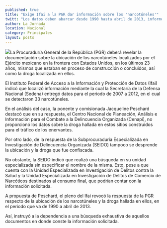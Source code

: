 ```yaml
---
published: true
title: "Exige Ifai a la PGR dar información sobre los 'narcotúneles'"
twitt: "Los datos deben abarcar desde 1990 hasta abril de 2013, informó."
author: La Jornada
location: Nacional
category: Principales
layout: posts
---
```


![](http://i.imgur.com/zpde26gm.jpg)La Procuraduría General de la República (PGR) deberá revelar la documentación sobre la ubicación de los narcotúneles localizados por el Ejército mexicano en la frontera con Estados Unidos, en los últimos 23 años, mismos que estaban en proceso de construcción o concluidos, así como la droga localizada en ellos.

El Instituto Federal de Acceso a la Información y Protección de Datos (Ifai) indicó que localizó información mediante la cual la Secretaría de la Defensa Nacional (Sedena) entregó datos para el periodo de 2007 a 2012, en el cual se detectaron 33 narcotúneles.

En el análisis del caso, la ponente y comisionada Jacqueline Peschard destacó que en su respuesta, el Centro Nacional de Planeación, Análisis e Información para el Combate a la Delincuencia Organizada (Cenapi), no proporcionó los datos sobre la droga hallada en estos sitios construidos para el tráfico de los enervantes.

Por otro lado, de la respuesta de la Subprocuraduría Especializada en Investigación de Delincuencia Organizada (SEIDO) tampoco se desprende la ubicación y la droga que fue confiscada.

No obstante, la SEIDO indicó que realizó una búsqueda en su unidad especializada sin especificar el nombre de la misma. Esto, pese a que cuenta con la Unidad Especializada en Investigación de Delitos contra la Salud y la Unidad Especializada en Investigación de Delitos de Comercio de Narcóticos destinados al consumo final, que podrían contar con la información solicitada.

A propuesta de Peschard, el pleno del Ifai revocó la respuesta de la PGR respecto de la ubicación de los narcotúneles y la droga hallada en ellos, en el periodo que va de 1990 a abril de 2013.

Así, instruyó a la dependencia a una búsqueda exhaustiva de aquellos documentos en donde conste la información solicitada.
